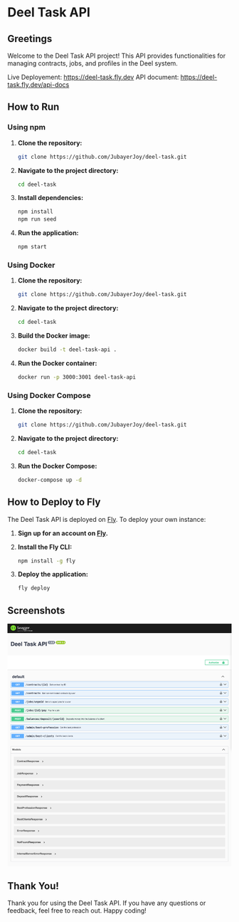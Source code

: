 # Deel Task API

## Greetings

Welcome to the Deel Task API project! This API provides functionalities for managing contracts, jobs, and profiles in the Deel system.

Live Deployement: https://deel-task.fly.dev
API document: https://deel-task.fly.dev/api-docs

## How to Run

### Using npm

1. **Clone the repository:**

   ```bash
   git clone https://github.com/JubayerJoy/deel-task.git
   ```

2. **Navigate to the project directory:**

   ```bash
   cd deel-task
   ```

3. **Install dependencies:**

   ```bash
   npm install
   npm run seed
   ```

4. **Run the application:**

   ```bash
   npm start
   ```

### Using Docker

1. **Clone the repository:**

   ```bash
   git clone https://github.com/JubayerJoy/deel-task.git
   ```

2. **Navigate to the project directory:**

   ```bash
   cd deel-task
   ```

3. **Build the Docker image:**

   ```bash
   docker build -t deel-task-api .
   ```

4. **Run the Docker container:**

   ```bash
   docker run -p 3000:3001 deel-task-api
   ```

### Using Docker Compose

1. **Clone the repository:**

   ```bash
   git clone https://github.com/JubayerJoy/deel-task.git
   ```

2. **Navigate to the project directory:**

   ```bash
   cd deel-task
   ```

3. **Run the Docker Compose:**

   ```bash
   docker-compose up -d
   ```

## How to Deploy to Fly

The Deel Task API is deployed on [Fly](https://fly.io/). To deploy your own instance:

1. **Sign up for an account on [Fly](https://fly.io/).**

2. **Install the Fly CLI:**

   ```bash
   npm install -g fly
   ```

3. **Deploy the application:**

   ```bash
   fly deploy
   ```

## Screenshots

![Screenshot 1](screenshots/screenshot1.png)

<!-- Add more screenshots as needed -->

## Thank You!

Thank you for using the Deel Task API. If you have any questions or feedback, feel free to reach out. Happy coding!
